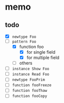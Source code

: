memo
====

todo
----

* [x] `newtype Foo`
* [ ] `pattern Foo`
	+ [x] function foo
		- [x] for single field
		- [x] for multiple field
	+ [ ] others
* [ ] `instance Show Foo`
* [ ] `instance Read Foo`
* [ ] `newtype FooPrim`
* [ ] `function fooFreeze`
* [ ] `function fooThaw`
* [ ] `function fooCopy`
